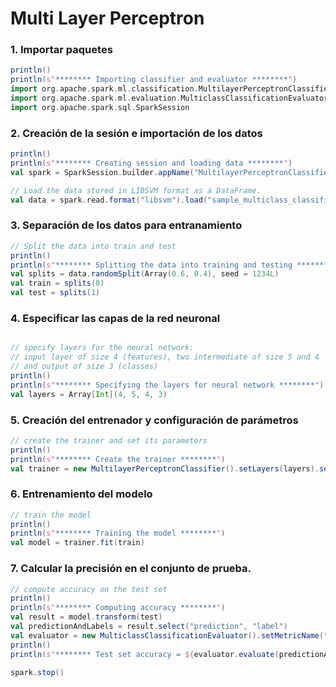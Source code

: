 
# Multi Layer Perceptron

### 1. Importar paquetes
```scala
println()
println(s"******** Importing classifier and evaluator ********")
import org.apache.spark.ml.classification.MultilayerPerceptronClassifier
import org.apache.spark.ml.evaluation.MulticlassClassificationEvaluator
import org.apache.spark.sql.SparkSession
```

### 2. Creación de la sesión e importación de los datos
```scala
println()
println(s"******** Creating session and loading data ********")
val spark = SparkSession.builder.appName("MultilayerPerceptronClassifierExample").getOrCreate()

// Load the data stored in LIBSVM format as a DataFrame.
val data = spark.read.format("libsvm").load("sample_multiclass_classification_data.txt")

```

### 3. Separación de los datos para entranamiento
```scala
// Split the data into train and test
println()
println(s"******** Splitting the data into training and testing ********")
val splits = data.randomSplit(Array(0.6, 0.4), seed = 1234L)
val train = splits(0)
val test = splits(1)
```

### 4. Especificar las capas de la red neuronal
```scala

// specify layers for the neural network:
// input layer of size 4 (features), two intermediate of size 5 and 4
// and output of size 3 (classes)
println()
println(s"******** Specifying the layers for neural network ********")
val layers = Array[Int](4, 5, 4, 3)
```

### 5. Creación del entrenador y configuración de parámetros
```scala
// create the trainer and set its parameters
println()
println(s"******** Create the trainer ********")
val trainer = new MultilayerPerceptronClassifier().setLayers(layers).setBlockSize(128).setSeed(1234L).setMaxIter(100)
```

### 6. Entrenamiento del modelo
```scala
// train the model
println()
println(s"******** Training the model ********")
val model = trainer.fit(train)
```

### 7. Calcular la precisión en el conjunto de prueba.
```scala
// compute accuracy on the test set
println()
println(s"******** Computing accuracy ********")
val result = model.transform(test)
val predictionAndLabels = result.select("prediction", "label")
val evaluator = new MulticlassClassificationEvaluator().setMetricName("accuracy")
println()
println(s"******** Test set accuracy = ${evaluator.evaluate(predictionAndLabels)} ********")

spark.stop()
```